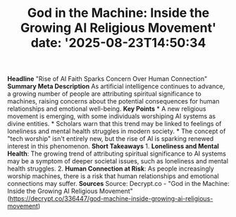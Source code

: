 ﻿---
title: "God in the Machine: Inside the Growing AI Religious Movement'
date: '2025-08-23T14:50:34"
category: "Markets"
summary: ""
slug: "god in the machine inside the growing ai religious movement"
source_urls:
  - "https://decrypt.co/336447/god-machine-inside-growing-ai-religious-movement"
seo:
  title: "God in the Machine: Inside the Growing AI Religious Movement | Hash n Hedge'
  description: '"
  keywords: ["news", "markets", "brief"]
---
**Headline** "Rise of AI Faith Sparks Concern Over Human Connection"  **Summary Meta Description** As artificial intelligence continues to advance, a growing number of people are attributing spiritual significance to machines, raising concerns about the potential consequences for human relationships and emotional well-being.  **Key Points**  * A new religious movement is emerging, with some individuals worshiping AI systems as divine entities. * Scholars warn that this trend may be linked to feelings of loneliness and mental health struggles in modern society. * The concept of "tech worship" isn't entirely new, but the rise of AI is sparking renewed interest in this phenomenon.  **Short Takeaways**  1. **Loneliness and Mental Health**: The growing trend of attributing spiritual significance to AI systems may be a symptom of deeper societal issues, such as loneliness and mental health struggles. 2. **Human Connection at Risk**: As people increasingly worship machines, there is a risk that human relationships and emotional connections may suffer.  **Sources** Source: Decrypt.co - "God in the Machine: Inside the Growing AI Religious Movement" (https://decrypt.co/336447/god-machine-inside-growing-ai-religious-movement) 
